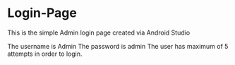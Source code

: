 # Login-Page
This is the simple Admin login page created via Android Studio

The username is Admin
The password is admin
The user has maximum of 5 attempts in order to login.
